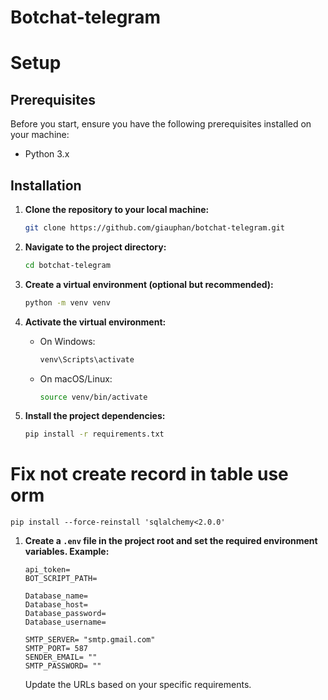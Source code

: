 # Botchat-telegram

# Setup

## Prerequisites

Before you start, ensure you have the following prerequisites installed on your machine:

- Python 3.x

## Installation

1. **Clone the repository to your local machine:**

    ```bash
    git clone https://github.com/giauphan/botchat-telegram.git
    ```

2. **Navigate to the project directory:**

    ```bash
    cd botchat-telegram
    ```

3. **Create a virtual environment (optional but recommended):**

    ```bash
    python -m venv venv
    ```

4. **Activate the virtual environment:**

    - On Windows:

        ```bash
        venv\Scripts\activate
        ```

    - On macOS/Linux:

        ```bash
        source venv/bin/activate
        ```

5. **Install the project dependencies:**

    ```bash
    pip install -r requirements.txt
    ```

# Fix not create record in table use orm 

```
pip install --force-reinstall 'sqlalchemy<2.0.0'
```
1. **Create a `.env` file in the project root and set the required environment variables. Example:**

    ```plaintext
    api_token=
    BOT_SCRIPT_PATH=
    
    Database_name=
    Database_host=
    Database_password=
    Database_username=
    
    SMTP_SERVER= "smtp.gmail.com"
    SMTP_PORT= 587
    SENDER_EMAIL= ""
    SMTP_PASSWORD= ""
    ```

    Update the URLs based on your specific requirements.
